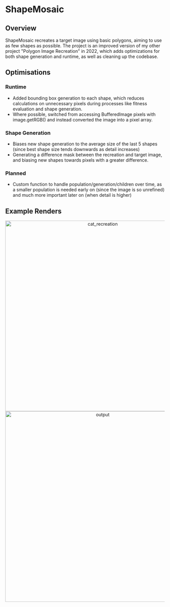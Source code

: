 # ShapeMosaic

## Overview
ShapeMosaic recreates a target image using basic polygons, aiming to use as few shapes as possible. The project is an improved version of my other project "Polygon Image Recreation" in 2022, which adds optimizations for both shape generation and runtime, as well as cleaning up the codebase.

## Optimisations

### Runtime
- Added bounding box generation to each shape, which reduces calculations on unnecessary pixels during processes like fitness evaluation and shape generation.
- Where possible, switched from accessing BufferedImage pixels with image.getRGB() and instead converted the image into a pixel array.

### Shape Generation
- Biases new shape generation to the average size of the last 5 shapes (since best shape size tends downwards as detail increases)
- Generating a difference mask between the recreation and target image, and biasing new shapes towards pixels with a greater difference.

### Planned
- Custom function to handle population/generation/children over time, as a smaller population is needed early on (since the image is so unrefined) and much more important later on (when detail is higher)

## Example Renders
<p align="center" margin="0" padding="0" >
<img height="600" alt="cat_recreation" src="https://github.com/user-attachments/assets/656338fe-092e-443b-a72f-4e74b2a97fde" />
<img height="600" alt="output" src="https://github.com/user-attachments/assets/066208e5-9e7a-4cd2-a396-3d611d2d2363" />
</p>
